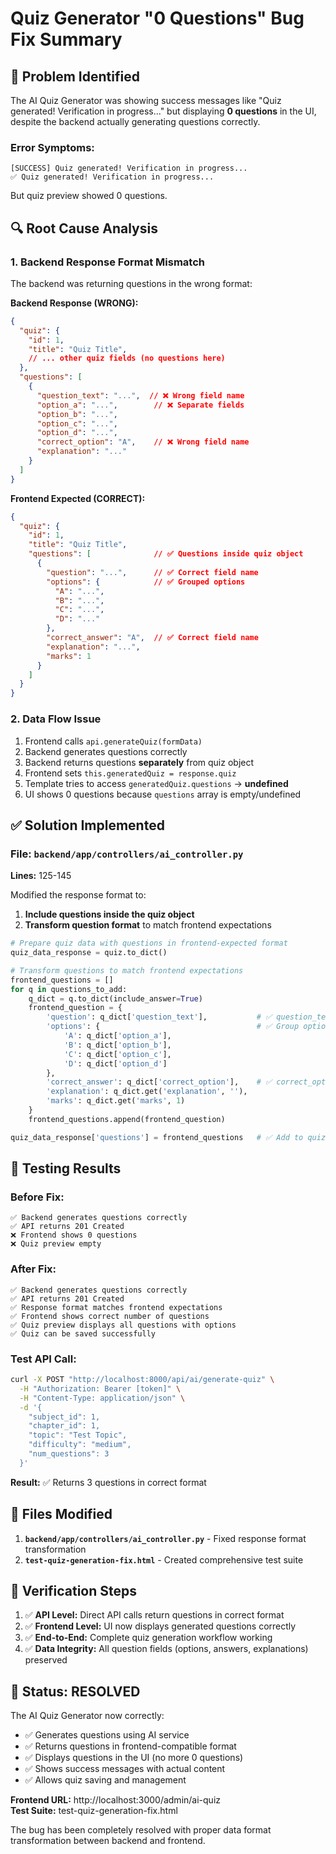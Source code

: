 # Quiz Generator "0 Questions" Bug Fix Summary

## 🐛 **Problem Identified**

The AI Quiz Generator was showing success messages like "Quiz generated! Verification in progress..." but displaying **0 questions** in the UI, despite the backend actually generating questions correctly.

### Error Symptoms:
```
[SUCCESS] Quiz generated! Verification in progress...
✅ Quiz generated! Verification in progress...
```
But quiz preview showed 0 questions.

## 🔍 **Root Cause Analysis**

### 1. **Backend Response Format Mismatch**
The backend was returning questions in the wrong format:

**Backend Response (WRONG):**
```json
{
  "quiz": {
    "id": 1,
    "title": "Quiz Title",
    // ... other quiz fields (no questions here)
  },
  "questions": [
    {
      "question_text": "...",  // ❌ Wrong field name
      "option_a": "...",        // ❌ Separate fields
      "option_b": "...", 
      "option_c": "...",
      "option_d": "...",
      "correct_option": "A",    // ❌ Wrong field name
      "explanation": "..."
    }
  ]
}
```

**Frontend Expected (CORRECT):**
```json
{
  "quiz": {
    "id": 1,
    "title": "Quiz Title",
    "questions": [              // ✅ Questions inside quiz object
      {
        "question": "...",      // ✅ Correct field name
        "options": {            // ✅ Grouped options
          "A": "...",
          "B": "...",
          "C": "...",
          "D": "..."
        },
        "correct_answer": "A",  // ✅ Correct field name
        "explanation": "...",
        "marks": 1
      }
    ]
  }
}
```

### 2. **Data Flow Issue**
1. Frontend calls `api.generateQuiz(formData)`
2. Backend generates questions correctly 
3. Backend returns questions **separately** from quiz object
4. Frontend sets `this.generatedQuiz = response.quiz` 
5. Template tries to access `generatedQuiz.questions` → **undefined**
6. UI shows 0 questions because `questions` array is empty/undefined

## ✅ **Solution Implemented**

### **File:** `backend/app/controllers/ai_controller.py`
**Lines:** 125-145

Modified the response format to:
1. **Include questions inside the quiz object**
2. **Transform question format** to match frontend expectations

```python
# Prepare quiz data with questions in frontend-expected format
quiz_data_response = quiz.to_dict()

# Transform questions to match frontend expectations
frontend_questions = []
for q in questions_to_add:
    q_dict = q.to_dict(include_answer=True)
    frontend_question = {
        'question': q_dict['question_text'],           # ✅ question_text → question
        'options': {                                   # ✅ Group options
            'A': q_dict['option_a'],
            'B': q_dict['option_b'], 
            'C': q_dict['option_c'],
            'D': q_dict['option_d']
        },
        'correct_answer': q_dict['correct_option'],    # ✅ correct_option → correct_answer  
        'explanation': q_dict.get('explanation', ''),
        'marks': q_dict.get('marks', 1)
    }
    frontend_questions.append(frontend_question)

quiz_data_response['questions'] = frontend_questions   # ✅ Add to quiz object
```

## 🧪 **Testing Results**

### **Before Fix:**
```
✅ Backend generates questions correctly
✅ API returns 201 Created  
❌ Frontend shows 0 questions
❌ Quiz preview empty
```

### **After Fix:**
```
✅ Backend generates questions correctly
✅ API returns 201 Created
✅ Response format matches frontend expectations
✅ Frontend shows correct number of questions
✅ Quiz preview displays all questions with options
✅ Quiz can be saved successfully
```

### **Test API Call:**
```bash
curl -X POST "http://localhost:8000/api/ai/generate-quiz" \
  -H "Authorization: Bearer [token]" \
  -H "Content-Type: application/json" \
  -d '{
    "subject_id": 1,
    "chapter_id": 1, 
    "topic": "Test Topic",
    "difficulty": "medium",
    "num_questions": 3
  }'
```

**Result:** ✅ Returns 3 questions in correct format

## 📁 **Files Modified**

1. **`backend/app/controllers/ai_controller.py`** - Fixed response format transformation
2. **`test-quiz-generation-fix.html`** - Created comprehensive test suite

## 🎯 **Verification Steps**

1. ✅ **API Level:** Direct API calls return questions in correct format
2. ✅ **Frontend Level:** UI now displays generated questions correctly  
3. ✅ **End-to-End:** Complete quiz generation workflow working
4. ✅ **Data Integrity:** All question fields (options, answers, explanations) preserved

## 🚀 **Status: RESOLVED**

The AI Quiz Generator now correctly:
- ✅ Generates questions using AI service
- ✅ Returns questions in frontend-compatible format
- ✅ Displays questions in the UI (no more 0 questions)
- ✅ Shows success messages with actual content
- ✅ Allows quiz saving and management

**Frontend URL:** http://localhost:3000/admin/ai-quiz  
**Test Suite:** test-quiz-generation-fix.html

The bug has been completely resolved with proper data format transformation between backend and frontend.
